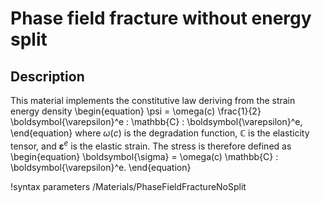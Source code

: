 # Phase field fracture without energy split

## Description

This material implements the constitutive law deriving from the strain energy density
\begin{equation}
  \psi = \omega(c) \frac{1}{2} \boldsymbol{\varepsilon}^e : \mathbb{C} : \boldsymbol{\varepsilon}^e,
\end{equation}
where $\omega(c)$ is the degradation function, $\mathbb{C}$ is the elasticity tensor, and $\boldsymbol{\varepsilon}^e$ is the elastic strain. The stress is therefore defined as
\begin{equation}
  \boldsymbol{\sigma} = \omega(c) \mathbb{C} : \boldsymbol{\varepsilon}^e.
\end{equation}

!syntax parameters /Materials/PhaseFieldFractureNoSplit
